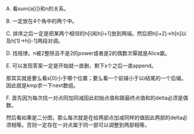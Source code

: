 A. 看sum{a[i]}和n的关系。

B. 一定放在4个角中的两个中。

C. 排序之后一定是把某两个相邻的h[i]和h[i+1]放到两端。然后把h[i+2]->h[n]以及h[1]->h[i-1]两段对调。

D. 找规律。n被2整除且不是2的power或者是2的偶数次幂就是Alice嬴。

E. 可以发现答案一定是开始就一直删，剩下x个之后一直append。

   那其实就是要么看s[0]小于哪个位置；要么看一个前缀小于以i结尾的一个后缀。因此就是kmp求一下next数组。
   
F. 首先因为每次找一对点同加同减因此初始点值和跟最终点值和的delta必须是偶数。

   然后看如果是二分图，那么每次就是在给两部点加减同样的值因此两部的delta必须相等。否则一定存在一对点属于同一部可以调整到两部相等。
